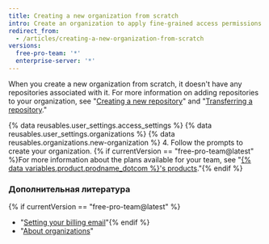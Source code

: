 ```yaml
---
title: Creating a new organization from scratch
intro: Create an organization to apply fine-grained access permissions to repositories.
redirect_from:
  - /articles/creating-a-new-organization-from-scratch
versions:
  free-pro-team: '*'
  enterprise-server: '*'
---
```


When you create a new organization from scratch, it doesn't have any repositories associated with it. For more information on adding repositories to your organization, see "[Creating a new repository](/articles/creating-a-new-repository)" and "[Transferring a repository](/articles/transferring-a-repository)."

{% data reusables.user_settings.access_settings %}
{% data reusables.user_settings.organizations %}
{% data reusables.organizations.new-organization %}
4. Follow the prompts to create your organization. {% if currentVersion == "free-pro-team@latest" %}For more information about the plans available for your team, see "[{% data variables.product.prodname_dotcom %}'s products](/articles/githubs-products)."{% endif %}

### Дополнительная литература

{% if currentVersion == "free-pro-team@latest" %}
- "[Setting your billing email](/articles/setting-your-billing-email)"{% endif %}
- "[About organizations](/articles/about-organizations)"
